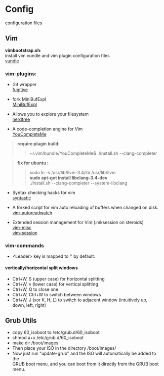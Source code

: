 # Config

configuration files

## Vim

**vimbootstrap.sh**:  
install vim vundle and vim plugin configuration files  
[vundle](https://github.com/gmarik/vundle)  

### vim-plugins:
* Git wrapper  
[fugitive](https://github.com/tpope/vim-fugitive)  

* fork MiniBufExpl  
[MiniBufExpl](https://github.com/fholgado/minibufexpl.vim) 

* Allows you to explore your filesystem  
[nerdtree](https://github.com/scrooloose/nerdtree)
  
* A code-completion engine for Vim  
[YouCompleteMe](https://github.com/Valloric/YouCompleteMe)
> **require plugin build:**  
>> ~/.vim/bundle/YouCompleteMe$ ./install.sh --clang-completer  

> **fix for ubuntu :**
>>   sudo ln -s /usr/lib/llvm-3.4/lib /usr/lib/llvm  
> **sudo apt-get install libclang-3.4-dev**  
> ./install.sh --clang-completer --system-libclang

* Syntax checking hacks for vim  
[syntastic](https://github.com/scrooloose/syntastic)

* A forked script for vim auto reloading of buffers when changed on disk.  
[vim-autoreadwatch](https://github.com/mutewinter/vim-autoreadwatch)

* Extended session management for Vim (:mksession on steroids)  
[vim-misc](https://github.com/vim-misc)  
[vim-session](https://github.com/xolox/vim-session)

### vim-commands
 * <Leader\> key is mapped to '\' by default.

#### vertically/horizontal split windows

* Ctrl+W, S (upper case) for horizontal splitting
* Ctrl+W, v (lower case) for vertical splitting
* Ctrl+W, Q to close one
* Ctrl+W, Ctrl+W to switch between windows
* Ctrl+W, J (xor K, H, L) to switch to adjacent window (intuitively up, down, left, right)


## Grub Utils
* copy 60_isoboot to /etc/grub.d/60_isoboot
* chmod a+x /etc/grub.d/60_isoboot
* make dir /boot/images
* Then place your ISO in the directory /boot/images/
* Now just run "update-grub" and the ISO will automatically be added to the  
  GRUB boot menu, and you can boot from it directly from the GRUB boot menu.

